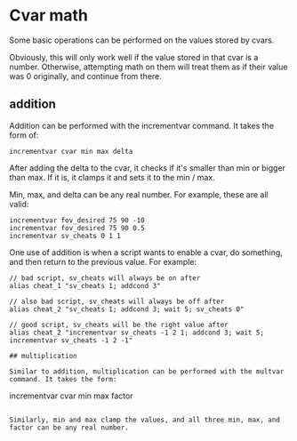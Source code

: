 # Cvar math

Some basic operations can be performed on the values stored by cvars.

Obviously, this will only work well if the value stored in that cvar is a number. Otherwise, attempting math on them will treat them as if their value was 0 originally, and continue from there.

## addition

Addition can be performed with the incrementvar command. It takes the form of:

```
incrementvar cvar min max delta
```

After adding the delta to the cvar, it checks if it's smaller than min or bigger than max. If it is, it clamps it and sets it to the min / max.

Min, max, and delta can be any real number. For example, these are all valid:

```
incrementvar fov_desired 75 90 -10
incrementvar fov_desired 75 90 0.5
incrementvar sv_cheats 0 1 1
```

One use of addition is when a script wants to enable a cvar, do something, and then return to the previous value. For example:

```
// bad script, sv_cheats will always be on after
alias cheat_1 "sv_cheats 1; addcond 3"

// also bad script, sv_cheats will always be off after
alias cheat_2 "sv_cheats 1; addcond 3; wait 5; sv_cheats 0"

// good script, sv_cheats will be the right value after
alias cheat_2 "incrementvar sv_cheats -1 2 1; addcond 3; wait 5; incrementvar sv_cheats -1 2 -1"

## multiplication

Similar to addition, multiplication can be performed with the multvar command. It takes the form:

```
incrementvar cvar min max factor
```

Similarly, min and max clamp the values, and all three min, max, and factor can be any real number.